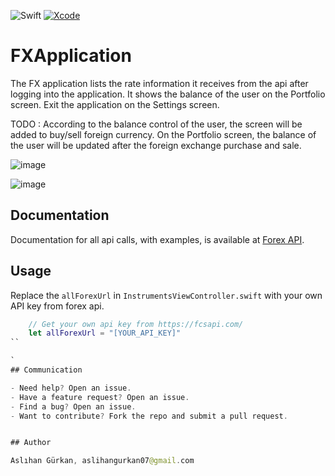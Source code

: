 ![Swift](https://img.shields.io/badge/Swift-4.2-brightgreen.svg)
[![Xcode](https://img.shields.io/badge/Xcode-10.0-brightgreen.svg)](https://developer.apple.com/xcode)

# FXApplication
The FX application lists the rate information it receives from the api after logging into the application.
It shows the balance of the user on the Portfolio screen.
Exit the application on the Settings screen.

TODO : According to the balance control of the user, the screen will be added to buy/sell foreign currency.
On the Portfolio screen, the balance of the user will be updated after the foreign exchange purchase and sale.


![image](https://user-images.githubusercontent.com/28388524/216771950-09bcbfcb-6eb5-4cc3-9237-9a3588c60531.png)

![image](https://user-images.githubusercontent.com/28388524/216771766-ff2ef747-5830-403b-a9fb-f4ce98807d7d.png)


## Documentation

Documentation for all api calls, with examples, is available at [Forex API](https://fcsapi.com/document/forex-api).

## Usage

Replace the `allForexUrl` in `InstrumentsViewController.swift` with your own API key from forex api.
```swift
    // Get your own api key from https://fcsapi.com/
    let allForexUrl = "[YOUR_API_KEY]"
``

`
## Communication

- Need help? Open an issue.
- Have a feature request? Open an issue.
- Find a bug? Open an issue.
- Want to contribute? Fork the repo and submit a pull request.


## Author

Aslıhan Gürkan, aslihangurkan07@gmail.com


